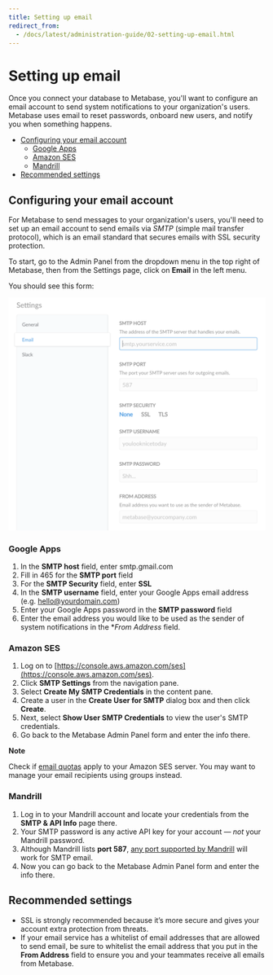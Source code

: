 ```yaml
---
title: Setting up email
redirect_from:
  - /docs/latest/administration-guide/02-setting-up-email.html
---
```


# Setting up email

Once you connect your database to Metabase, you'll want to configure an email account to send system notifications to your organization's users.  Metabase uses email to reset passwords, onboard new users, and notify you when something happens.

- [Configuring your email account](#configuring-your-email-account)
  - [Google Apps](#google-apps)
  - [Amazon SES](#amazon-ses)
  - [Mandrill](#mandrill)
- [Recommended settings](#recommended-settings)

## Configuring your email account

For Metabase to send messages to your organization's users, you'll need to set up an email account to send emails via *SMTP* (simple mail transfer protocol), which is an email standard that secures emails with SSL security protection.

To start, go to the Admin Panel from the dropdown menu in the top right of Metabase, then from the Settings page, click on **Email** in the left menu.

You should see this form:

![Email Credentials](images/EmailCredentials.png)

### Google Apps

1. In the **SMTP host** field, enter smtp.gmail.com
2. Fill in 465 for the **SMTP port** field
3. For the **SMTP Security** field, enter **SSL**
4. In the **SMTP username** field, enter your Google Apps email address (e.g. hello@yourdomain.com)
5. Enter your Google Apps password in the **SMTP password** field
6. Enter the email address you would like to be used as the sender of system notifications in the **From Address* field.

### Amazon SES

1. Log on to [https://console.aws.amazon.com/ses](https://console.aws.amazon.com/ses).
2. Click **SMTP Settings** from the navigation pane.
3. Select **Create My SMTP Credentials** in the content pane.
4. Create a user in the **Create User for SMTP** dialog box and then click **Create**.
5. Next, select **Show User SMTP Credentials** to view the user's SMTP credentials.
6. Go back to the Metabase Admin Panel form and enter the info there.

**Note**

Check if [email quotas](https://docs.aws.amazon.com/ses/latest/dg/quotas.html) apply to your Amazon SES server. You may want to manage your email recipients using groups instead.

### Mandrill

1. Log in to your Mandrill account and locate your credentials from the **SMTP & API Info** page there.
2. Your SMTP password is any active API key for your account — *not* your Mandrill password.
3. Although Mandrill lists **port 587**, [any port supported by Mandrill](https://mailchimp.com/developer/transactional/docs/smtp-integration/#the-basics) will work for SMTP email.
4. Now you can go back to the Metabase Admin Panel form and enter the info there.

## Recommended settings

* SSL is strongly recommended because it’s more secure and gives your account extra protection from threats.
* If your email service has a whitelist of email addresses that are allowed to send email, be sure to whitelist the email address that you put in the **From Address** field to ensure you and your teammates receive all emails from Metabase.
